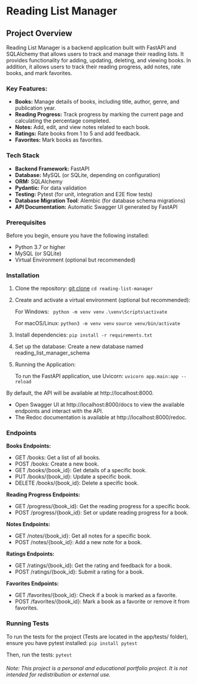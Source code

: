 # Reading List Manager

## Project Overview

Reading List Manager is a backend application built with FastAPI and SQLAlchemy that allows users to track and manage their reading lists. 
It provides functionality for adding, updating, deleting, and viewing books. 
In addition, it allows users to track their reading progress, add notes, rate books, and mark favorites.

### Key Features:

* **Books:** Manage details of books, including title, author, genre, and publication year.
* **Reading Progress:** Track progress by marking the current page and calculating the percentage completed.
* **Notes:** Add, edit, and view notes related to each book.
* **Ratings:** Rate books from 1 to 5 and add feedback.
* **Favorites:** Mark books as favorites.

### Tech Stack

* **Backend Framework:** FastAPI
* **Database:** MySQL (or SQLite, depending on configuration)
* **ORM:** SQLAlchemy
* **Pydantic:** For data validation
* **Testing:** Pytest (for unit, integration and E2E flow tests)
* **Database Migration Tool**: Alembic (for database schema migrations)
* **API Documentation:** Automatic Swagger UI generated by FastAPI

### Prerequisites

Before you begin, ensure you have the following installed:

* Python 3.7 or higher
* MySQL (or SQLite)
* Virtual Environment (optional but recommended)

### Installation
1. Clone the repository:
[git clone](https://github.com/Inbar-kr/reading-list-manager-api.git)
    `cd reading-list-manager`
2. Create and activate a virtual environment (optional but recommended):

    For Windows:
   ` python -m venv venv`
   `.\venv\Scripts\activate`

    For macOS/Linux:
    `python3 -m venv venv`
   `source venv/bin/activate`

3. Install dependencies:
    `pip install -r requirements.txt`

4.  Set up the database:
    Create a new database named reading_list_manager_schema

5. Running the Application:

    To run the FastAPI application, use Uvicorn:
    `uvicorn app.main:app --reload`

By default, the API will be available at http://localhost:8000.

* Open Swagger UI at http://localhost:8000/docs to view the available endpoints and interact with the API.
* The Redoc documentation is available at http://localhost:8000/redoc.

### Endpoints
**Books Endpoints:**
* GET /books: Get a list of all books.
* POST /books: Create a new book.
* GET /books/{book_id}: Get details of a specific book.
* PUT /books/{book_id}: Update a specific book.
* DELETE /books/{book_id}: Delete a specific book.

**Reading Progress Endpoints:**
* GET /progress/{book_id}: Get the reading progress for a specific book.
* POST /progress/{book_id}: Set or update reading progress for a book.

**Notes Endpoints:**
* GET /notes/{book_id}: Get all notes for a specific book.
* POST /notes/{book_id}: Add a new note for a book.

**Ratings Endpoints:**
* GET /ratings/{book_id}: Get the rating and feedback for a book.
* POST /ratings/{book_id}: Submit a rating for a book.

**Favorites Endpoints:**
* GET /favorites/{book_id}: Check if a book is marked as a favorite.
* POST /favorites/{book_id}: Mark a book as a favorite or remove it from favorites.

### Running Tests
To run the tests for the project (Tests are located in the app/tests/ folder), ensure you have pytest installed:
`pip install pytest`

Then, run the tests: `pytest`

###### Note: This project is a personal and educational portfolio project. It is not intended for redistribution or external use.